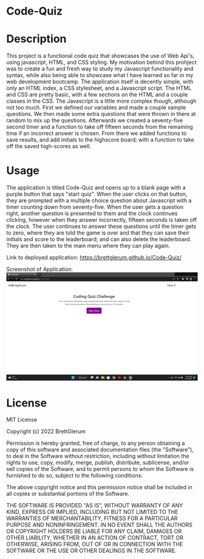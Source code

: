 # Code-Quiz

# Description

This project is a functional code quiz that showcases the use of Web Api's, using javascript, HTML, and CSS styling. My motivation behind this prohject was to create a fun and fresh way to study my Javascript functionality and syntax, while also being able to showcase what I have learned so far in my web development bootcamp. The application itself is decently simple, with only an HTML index, a CSS stylesheet, and a Javascript script. The HTML and CSS are pretty basic, with a few sections on the HTML and a couple classes in the CSS. The Javascript is a little more complex though, although not too much. First we defined our variables and made a couple sample questions. We then made some extra questions that were thrown in there at random to mix up the questions. Afterwards we created a seventy-five second timer and a function to take off fifteen seconds from the remaining time if an incorrect answer is chosen. From there we added functions to save results, and add initials to the highscore board; with a function to take off the saved high-scores as well. 

# Usage

The application is titled Code-Quiz and opens up to a blank page with a purple button that says "start quiz". When the user clicks on that button, they are prompted with a multiple choice question about Javascript with a timer counting down from seventy-five. When the user gets a question right, another question is presented to them and the clock continues clicking, however when they answer incorrectly, fifteen seconds is taken off the clock. The user continues to answer these questions until the timer gets to zero, where they are told the game is over and that they can save their initials and score to the leaderboard; and can also delete the leaderboard. They are then taken to the main menu where they can play again.

Link to deployed application: https://brettglerum.github.io/Code-Quiz/

Screenshot of Application: ![screenshot](https://github.com/BrettGlerum/Code-Quiz/blob/main/assets/images/Screenshot%20(13).png)

# License


MIT License

Copyright (c) 2022 BrettGlerum

Permission is hereby granted, free of charge, to any person obtaining a copy
of this software and associated documentation files (the "Software"), to deal
in the Software without restriction, including without limitation the rights
to use, copy, modify, merge, publish, distribute, sublicense, and/or sell
copies of the Software, and to permit persons to whom the Software is
furnished to do so, subject to the following conditions:

The above copyright notice and this permission notice shall be included in all
copies or substantial portions of the Software.

THE SOFTWARE IS PROVIDED "AS IS", WITHOUT WARRANTY OF ANY KIND, EXPRESS OR
IMPLIED, INCLUDING BUT NOT LIMITED TO THE WARRANTIES OF MERCHANTABILITY,
FITNESS FOR A PARTICULAR PURPOSE AND NONINFRINGEMENT. IN NO EVENT SHALL THE
AUTHORS OR COPYRIGHT HOLDERS BE LIABLE FOR ANY CLAIM, DAMAGES OR OTHER
LIABILITY, WHETHER IN AN ACTION OF CONTRACT, TORT OR OTHERWISE, ARISING FROM,
OUT OF OR IN CONNECTION WITH THE SOFTWARE OR THE USE OR OTHER DEALINGS IN THE
SOFTWARE.
